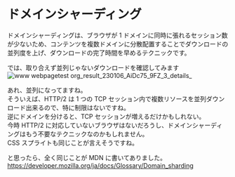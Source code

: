 # ドメインシャーディング

ドメインシャーディングは、ブラウザが 1 ドメインに同時に張れるセッション数が少ないため、コンテンツを複数ドメインに分散配置することでダウンロードの並列度を上げ、ダウンロードの完了時間を早めるテクニックです。

では、取り合えず並列じゃないダウンロードを確認してみます  
![www webpagetest org_result_230106_AiDc75_9FZ_3_details_](https://user-images.githubusercontent.com/49807271/211027361-ea1b4572-603a-46dc-8475-4b253d19c6f5.png)

あれ、並列になってますね。  
そういえば、HTTP/2 は 1 つの TCP セッション内で複数リソースを並列ダウンロード出来るので、特に制限はないですね。  
逆にドメインを分けると、TCP セッションが増えるだけかもしれない。  
今時 HTTP/2 に対応していないブラウザはないだろうし、ドメインシャーディングはもう不要なテクニックなのかもしれません。  
CSS スプライトも同じことが言えそうですね。

と思ったら、全く同じことが MDN に書いてありました。  
https://developer.mozilla.org/ja/docs/Glossary/Domain_sharding
